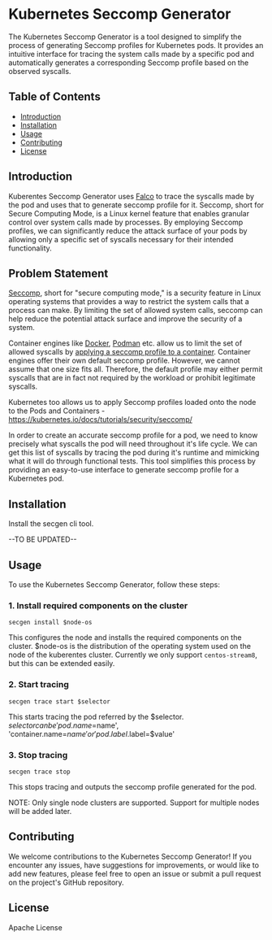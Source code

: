 # Kubernetes Seccomp Generator

The Kubernetes Seccomp Generator is a tool designed to simplify the process of generating Seccomp profiles for Kubernetes pods. It provides an intuitive interface for tracing the system calls made by a specific pod and automatically generates a corresponding Seccomp profile based on the observed syscalls.

## Table of Contents

- [Introduction](#introduction)
- [Installation](#installation)
- [Usage](#usage)
- [Contributing](#contributing)
- [License](#license)

## Introduction

Kuberentes Seccomp Generator uses [Falco](https://falco.org) to trace the syscalls made by the pod and uses that to generate seccomp profile for it. 
Seccomp, short for Secure Computing Mode, is a Linux kernel feature that enables granular control over system calls made by processes. By employing Seccomp profiles, we can significantly reduce the attack surface of your pods by allowing only a specific set of syscalls necessary for their intended functionality.

## Problem Statement

[Seccomp](https://man7.org/linux/man-pages/man2/seccomp.2.html), short for "secure computing mode," is a security feature in Linux operating systems that provides a way to restrict the system calls that a process can make. By limiting the set of allowed system calls, seccomp can help reduce the potential attack surface and improve the security of a system.

Container engines like [Docker](https://www.docker.com/), [Podman](https://podman.io/) etc. allow us to limit the set of allowed syscalls by [applying a seccomp profile to a container](https://docs.docker.com/engine/security/seccomp/).  Container engines offer their own default seccomp profile. However, we cannot assume that one size fits all. Therefore, the default profile may either permit syscalls that are in fact not required by the workload or prohibit legitimate syscalls. 

Kubernetes too allows us to apply Seccomp profiles loaded onto the node to the Pods and Containers - https://kubernetes.io/docs/tutorials/security/seccomp/ 

In order to create an accurate seccomp profile for a pod, we need to know precisely what syscalls the pod will need throughout it's life cycle. We can get this list of syscalls by tracing the pod during it's runtime and mimicking what it will do through functional tests. This tool simplifies this process by providing an easy-to-use interface to generate seccomp profile for a Kubernetes pod.  

## Installation

Install the secgen cli tool.

--TO BE UPDATED--
 
## Usage

To use the Kubernetes Seccomp Generator, follow these steps:

### 1. Install required components on the cluster

`secgen install $node-os`

This configures the node and installs the required components on the cluster.
$node-os is the distribution of the operating system used on the node of the kuberentes cluster. Currently we only support `centos-stream8`, but this can be extended easily.

### 2. Start tracing

`secgen trace start $selector`

This starts tracing the pod referred by the $selector.
$selector can be 'pod.name=$name', 'container.name=$name' or 'pod.label.$label=$value'

### 3. Stop tracing

`secgen trace stop`

This stops tracing and outputs the seccomp profile generated for the pod. 

NOTE: Only single node clusters are supported. Support for multiple nodes will be added later.

## Contributing

We welcome contributions to the Kubernetes Seccomp Generator! If you encounter any issues, have suggestions for improvements, or would like to add new features, please feel free to open an issue or submit a pull request on the project's GitHub repository.

## License

Apache License
